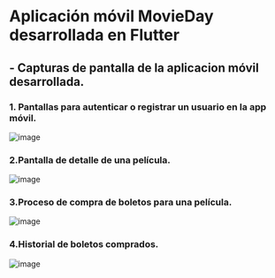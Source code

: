# Aplicación móvil MovieDay desarrollada en Flutter
## - Capturas de pantalla de la aplicacion móvil desarrollada.

### 1. Pantallas para autenticar o registrar un usuario en la app móvil.
![image](https://github.com/marioac10/APP_Movil_MovieDay/assets/77754107/2b812b1c-cea7-46ab-902c-28087870a50c)

### 2.Pantalla de detalle de una película.
![image](https://github.com/marioac10/APP_Movil_MovieDay/assets/77754107/7dd8d0ed-5066-442f-961a-1171ac2bcd8b)

### 3.Proceso de compra de boletos para una película.
![image](https://github.com/marioac10/APP_Movil_MovieDay/assets/77754107/a81c50c3-f129-4ac8-8f06-9bfd8149817f)

### 4.Historial de boletos comprados.
![image](https://github.com/marioac10/APP_Movil_MovieDay/assets/77754107/eef9b228-bb6d-439a-a2ec-c3f01d7f7d00)





